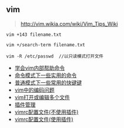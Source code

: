 ## vim

> <http://vim.wikia.com/wiki/Vim_Tips_Wiki>

```
vim +143 filename.txt

vim +/search-term filename.txt

vim -R /etc/passwd  //以只读模式打开文件
```

+ [学会vim内部帮助命令](https://github.com/HudsonWu/linuxStudying/blob/master/efficiency/vim/help.md)
+ [命令模式下一些实用的命令](https://github.com/HudsonWu/linuxStudying/blob/master/efficiency/vim/cmd.md)
+ [普通模式下一些常用的快键键](https://github.com/HudsonWu/linuxStudying/blob/master/efficiency/vim/normal.md)
+ [vim中的编码问题](https://github.com/HudsonWu/linuxStudying/blob/master/efficiency/vim/encoding.md)
+ [vim打开或编辑多个文件](https://github.com/HudsonWu/linuxStudying/blob/master/efficiency/vim/multifile.md)
+ [插件管理](https://github.com/HudsonWu/linuxStudying/blob/master/efficiency/vim/plugins.md)
+ [vimrc配置文件(不使用插件)](https://github.com/HudsonWu/linuxStudying/blob/master/efficiency/vim/vimrc)
+ [vimrc配置文件(使用插件)](https://github.com/HudsonWu/linuxStudying/blob/master/efficiency/vim/init.vim)

